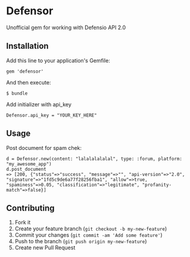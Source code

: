 # Defensor

Unofficial gem for working with Defensio API 2.0

## Installation

Add this line to your application's Gemfile:

    gem 'defensor'

And then execute:

    $ bundle

Add initializer with api_key

    Defensor.api_key = "YOUR_KEY_HERE"

## Usage

Post document for spam chek:

    d = Defensor.new(content: "lalalalalalal", type: :forum, platform: "my_awesome_app")
    d.post_document
    => [200, {"status"=>"success", "message"=>"", "api-version"=>"2.0", "signature"=>"1fd5c9de6a77f28256fba1", "allow"=>true, "spaminess"=>0.05, "classification"=>"legitimate", "profanity-match"=>false}]

## Contributing

1. Fork it
2. Create your feature branch (`git checkout -b my-new-feature`)
3. Commit your changes (`git commit -am 'Add some feature'`)
4. Push to the branch (`git push origin my-new-feature`)
5. Create new Pull Request
